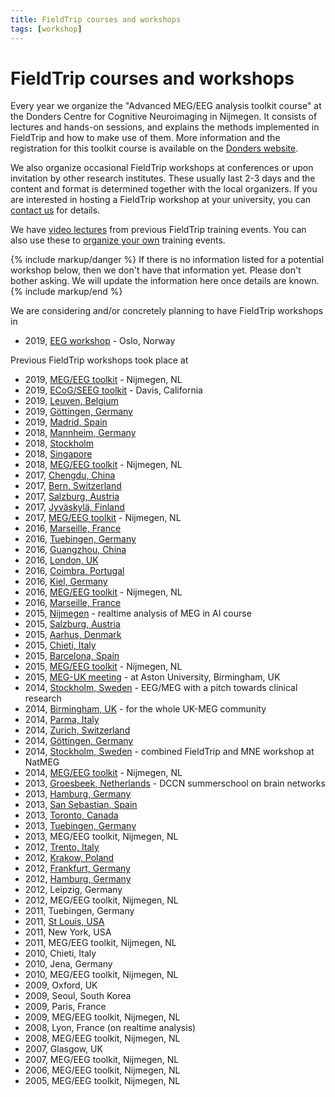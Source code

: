 ```yaml
---
title: FieldTrip courses and workshops
tags: [workshop]
---
```


# FieldTrip courses and workshops

Every year we organize the "Advanced MEG/EEG analysis toolkit course" at the Donders Centre for Cognitive Neuroimaging in Nijmegen. It consists of lectures and hands-on sessions, and explains the methods implemented in FieldTrip and how to make use of them. More information and the registration for this toolkit course is available on the [Donders website](https://www.ru.nl/donders/agenda/donders-tool-kits/).

We also organize occasional FieldTrip workshops at conferences or upon invitation by other research institutes. These usually last 2-3 days and the content and format is determined together with the local organizers. If you are interested in hosting a FieldTrip workshop at your university, you can [contact us](/contact) for details.

We have [video lectures](/video) from previous FieldTrip training events. You can also use these to [organize your own](/faq/can_i_organize_my_own_workshop) training events.

{% include markup/danger %}
If there is no information listed for a potential workshop below, then we don't have that information yet. Please don't bother asking. We will update the information here once details are known.
{% include markup/end %}

We are considering and/or concretely planning to have FieldTrip workshops in

- 2019, [EEG workshop](/workshop/oslo2019) - Oslo, Norway

Previous FieldTrip workshops took place at

- 2019, [MEG/EEG toolkit](/workshop/toolkit2019) - Nijmegen, NL
- 2019, [ECoG/SEEG toolkit](/workshop/davis2019) - Davis, California
- 2019, [Leuven, Belgium](/workshop/leuven2019)
- 2019, [Göttingen, Germany](/workshop/goettingen2019)
- 2019, [Madrid, Spain](/workshop/madrid2019)
- 2018, [Mannheim, Germany](/workshop/mannheim2018)
- 2018, [Stockholm](/workshop/stockholm2018)
- 2018, [Singapore](/workshop/ohbm2018)
- 2018, [MEG/EEG toolkit](/workshop/toolkit2018) - Nijmegen, NL
- 2017, [Chengdu, China](/workshop/chengdu2017)
- 2017, [Bern, Switzerland](/workshop/baci2017)
- 2017, [Salzburg, Austria](/workshop/salzburg2017)
- 2017, [Jyväskylä, Finland](/workshop/jyvaskyla2017)
- 2017, [MEG/EEG toolkit](/workshop/toolkit2017) - Nijmegen, NL
- 2016, [Marseille, France](/workshop/marseille2016b)
- 2016, [Tuebingen, Germany](/workshop/tuebingen2016)
- 2016, [Guangzhou, China](/workshop/guangzhou)
- 2016, [London, UK](/workshop/london)
- 2016, [Coimbra, Portugal](/workshop/coimbra)
- 2016, [Kiel, Germany](/workshop/kiel)
- 2016, [MEG/EEG toolkit](/workshop/toolkit2016) - Nijmegen, NL
- 2016, [Marseille, France](/workshop/marseille)
- 2015, [Nijmegen](/workshop/realtime) - realtime analysis of MEG in AI course
- 2015, [Salzburg, Austria](/workshop/salzburg)
- 2015, [Aarhus, Denmark](/workshop/aarhus2015)
- 2015, [Chieti, Italy](/workshop/chieti2015)
- 2015, [Barcelona, Spain](/workshop/barcelona)
- 2015, [MEG/EEG toolkit](/workshop/toolkit2015) - Nijmegen, NL
- 2015, [MEG-UK meeting](/workshop/meg-uk-2015) - at Aston University, Birmingham, UK
- 2014, [Stockholm, Sweden](/workshop/natmeg) - EEG/MEG with a pitch towards clinical research
- 2014, [Birmingham, UK](/workshop/birmingham) - for the whole UK-MEG community
- 2014, [Parma, Italy](/workshop/parma)
- 2014, [Zurich, Switzerland](/workshop/zurich)
- 2014, [Göttingen, Germany](/workshop/goettingen)
- 2014, [Stockholm, Sweden](/workshop/stockholm2014) - combined FieldTrip and MNE workshop at NatMEG
- 2014, [MEG/EEG toolkit](/workshop/nijmegen2014) - Nijmegen, NL
- 2013, [Groesbeek, Netherlands](/workshop/groesbeek2013) - DCCN summerschool on brain networks
- 2013, [Hamburg, Germany](/workshop/hamburg2013)
- 2013, [San Sebastian, Spain](/workshop/donostia2013)
- 2013, [Toronto, Canada](/workshop/toronto)
- 2013, [Tuebingen, Germany](/workshop/tuebingen13)
- 2013, MEG/EEG toolkit, Nijmegen, NL
- 2012, [Trento, Italy](/workshop/trento)
- 2012, [Krakow, Poland](/workshop/krakow)
- 2012, [Frankfurt, Germany](/workshop/frankfurt)
- 2012, [Hamburg, Germany](/workshop/hamburg)
- 2012, Leipzig, Germany
- 2012, MEG/EEG toolkit, Nijmegen, NL
- 2011, Tuebingen, Germany
- 2011, [St Louis, USA](/workshop/stlouis)
- 2011, New York, USA
- 2011, MEG/EEG toolkit, Nijmegen, NL
- 2010, Chieti, Italy
- 2010, Jena, Germany
- 2010, MEG/EEG toolkit, Nijmegen, NL
- 2009, Oxford, UK
- 2009, Seoul, South Korea
- 2009, Paris, France
- 2009, MEG/EEG toolkit, Nijmegen, NL
- 2008, Lyon, France (on realtime analysis)
- 2008, MEG/EEG toolkit, Nijmegen, NL
- 2007, Glasgow, UK
- 2007, MEG/EEG toolkit, Nijmegen, NL
- 2006, MEG/EEG toolkit, Nijmegen, NL
- 2005, MEG/EEG toolkit, Nijmegen, NL
